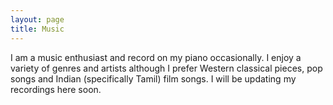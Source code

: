 ```yaml
---
layout: page
title: Music
---
```


<p>
    I am a music enthusiast and record on my piano occasionally. I enjoy a variety of genres and artists although I prefer Western classical pieces, pop songs and Indian (specifically Tamil) film songs. I will be updating my recordings here soon.
</p>